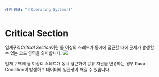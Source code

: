```yaml
---
상위 링크: "[[Operating System]]"
---
```

# Critical Section
임계구역*Critical Section*이란 둘 이상의 스레드가 동시에 접근할 때에 문제가 발생할 수 있는 코드 영역을 의미합니다.
![](https://i.imgur.com/QW0Whux.png)

임계 구역에 둘 이상의 스레드가 동시 접근하여 공유 자원을 변경하는 경우 Race Condition이 발생하고 데이터의 일관성이 깨질 수 있습니다.